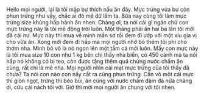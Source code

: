 Hello mọi người, lại là tôi mập bự thích nấu ăn đây. Mực trứng vừa bự còn phun trứng như vậy, chắc ai đó mê dữ lắm ta. Bữa nay cùng tôi làm mực trứng size khủng hấp hành ăn nhen. Chàng ơi, ta nói cái gì ngán chứ con mực trứng này là tôi mê động trời luôn. Một tháng phải ăn hai ba lần tôi mới đã cái nư. Mực này thì mua về mình mần sơ rồi đem đi ướp với một xíu gia vị cho vừa ăn. Xong mới đem đi hấp mà mọi người nhớ bỏ thêm tỏi phi cho thơm nha. Mình bỏ vô là nó ngon lên một tầm cá mới luôn. Mấy con mực này là tôi mua size 10 con như 1 kg bên chị thấy nhà biển, có 450 cành mà ta nói hấp nó không có bị teo, còn được tặng thêm quá chừng nước chấm ăn cùng, rất chi là mê nha. Mọi người nhìn cái mạt mực trứng của tôi thấy đã chưa? Ta nói con nào con nấy cắt ra cũng phun trứng. Cắn vô một cái mực thì giòn ngọt, trứng thì béo bùi, ăn cùng với nước chấm đậm đà nữa chàng ơi, cứu cái nách tôi với. Giờ thì mời mọi người ăn chung với tôi nhen.